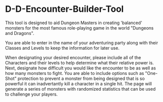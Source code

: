 # D-D-Encounter-Builder-Tool

This tool is designed to aid Dungeon Masters in creating 'balanced' monsters for the most famous role-playing game in the world "Dungeons and Dragons".

You are able to enter in the name of your adventuring party along with their Classes and Levels to keep the information for later use.

When designating your desired encounter, please include all of the Characters and their levels to help determine what their relative power is.
Next, designate how difficult you would like the encounter to be as well as how many monsters to fight.
You are able to include options such as "One-Shot" protection to prevent a monster from being designed that is so powerful it can inadvertantly kill a character in a single hit.
The page will generate a series of monsters with randomized statistics that can be used to challenge your players.
